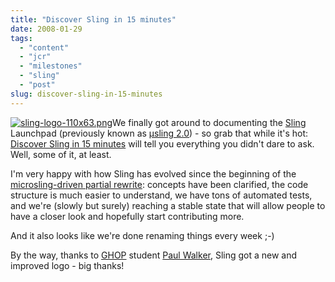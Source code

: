 ```yaml
---
title: "Discover Sling in 15 minutes"
date: 2008-01-29
tags: 
  - "content"
  - "jcr"
  - "milestones"
  - "sling"
  - "post"
slug: discover-sling-in-15-minutes
---
```


[![sling-logo-110x63.png](/assets/images/movable-type-blog-archives/sling-logo-110x63.png)](http://incubator.apache.org/sling)We finally got around to documenting the [Sling](http://incubator.apache.org/sling) Launchpad (previously known as [µsling 2.0](https://issues.apache.org/jira/browse/SLING-149)) - so grab that while it's hot: [Discover Sling in 15 minutes](http://incubator.apache.org/sling/site/discover-sling-in-15-minutes.html) will tell you everything you didn't dare to ask. Well, some of it, at least.

I'm very happy with how Sling has evolved since the beginning of the [microsling-driven partial rewrite](https://issues.apache.org/jira/browse/SLING-47): concepts have been clarified, the code structure is much easier to understand, we have tons of automated tests, and we're (slowly but surely) reaching a stable state that will allow people to have a closer look and hopefully start contributing more.

And it also looks like we're done renaming things every week ;-)

By the way, thanks to [GHOP](http://code.google.com/opensource/ghop/2007-8/) student [Paul Walker](http://code.google.com/p/google-highly-open-participation-asf/issues/detail?id=2), Sling got a new and improved logo - big thanks!
